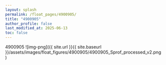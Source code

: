 ```yaml
---
layout: splash
permalink: /float_pages/4900905/
title: "4900905"
author_profile: false
last_modified_at: 2025-06-13
toc: false
---
```

 
4900905
![img-png]({{ site.url }}{{ site.baseurl }}/assets/images/float_figures/4900905/4900905_Sprof_processed_v2.png)